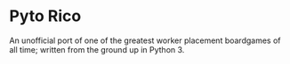 # Pyto Rico
An unofficial port of one of the greatest worker placement boardgames of all time; written from the ground up in Python 3.
